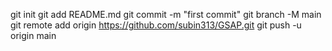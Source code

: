   git init
  git add README.md
  git commit -m "first commit"
  git branch -M main
  git remote add origin https://github.com/subin313/GSAP.git
  git push -u origin main